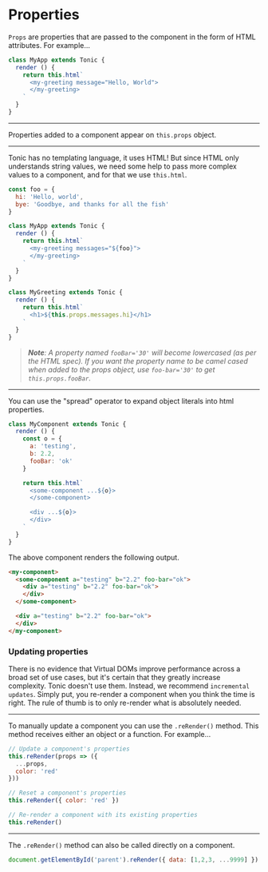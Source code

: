 # Properties

`Props` are properties that are passed to the component in the form of HTML
attributes. For example...

```js
class MyApp extends Tonic {
  render () {
    return this.html`
      <my-greeting message="Hello, World">
      </my-greeting>
    `
  }
}
```

---

Properties added to a component appear on `this.props` object.

---

Tonic has no templating language, it uses HTML! But since HTML only
understands string values, we need some help to pass more complex
values to a component, and for that we use `this.html`.

```js
const foo = {
  hi: 'Hello, world',
  bye: 'Goodbye, and thanks for all the fish'
}

class MyApp extends Tonic {
  render () {
    return this.html`
      <my-greeting messages="${foo}">
      </my-greeting>
    `
  }
}
```

```js
class MyGreeting extends Tonic {
  render () {
    return this.html`
      <h1>${this.props.messages.hi}</h1>
    `
  }
}
```

> <i><b>Note</b>: A property named `fooBar='30'` will become lowercased
> (as per the HTML spec). If you want the property name to be camel cased when
> added to the props object, use `foo-bar='30'` to get `this.props.fooBar`.</i>

---

You can use the "spread" operator to expand object literals into html properties.

```js
class MyComponent extends Tonic {
  render () {
    const o = {
      a: 'testing',
      b: 2.2,
      fooBar: 'ok'
    }

    return this.html`
      <some-component ...${o}>
      </some-component>

      <div ...${o}>
      </div>
    `
  }
}
```

The above component renders the following output.

```html
<my-component>
  <some-component a="testing" b="2.2" foo-bar="ok">
    <div a="testing" b="2.2" foo-bar="ok">
    </div>
  </some-component>

  <div a="testing" b="2.2" foo-bar="ok">
  </div>
</my-component>
```

### Updating properties

There is no evidence that Virtual DOMs improve performance across a broad set
of use cases, but it's certain that they greatly increase complexity. Tonic doesn't
use them. Instead, we recommend `incremental updates`. Simply put, you re-render a
component when you think the time is right. The rule of thumb is to only re-render
what is absolutely needed.

---

To manually update a component you can use the `.reRender()` method. This method
receives either an object or a function. For example...

```js
// Update a component's properties
this.reRender(props => ({
  ...props,
  color: 'red'
}))

// Reset a component's properties
this.reRender({ color: 'red' })

// Re-render a component with its existing properties
this.reRender()
```

---

The `.reRender()` method can also be called directly on a component.

```js
document.getElementById('parent').reRender({ data: [1,2,3, ...9999] })
```
